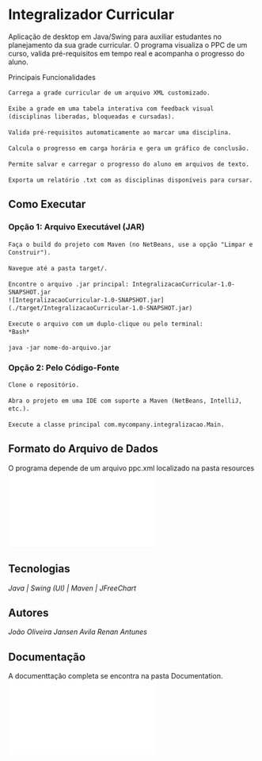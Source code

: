 # Integralizador Curricular

Aplicação de desktop em Java/Swing para auxiliar estudantes no planejamento da sua grade curricular. O programa visualiza o PPC de um curso, valida pré-requisitos em tempo real e acompanha o progresso do aluno.

Principais Funcionalidades

    Carrega a grade curricular de um arquivo XML customizado.

    Exibe a grade em uma tabela interativa com feedback visual (disciplinas liberadas, bloqueadas e cursadas).

    Valida pré-requisitos automaticamente ao marcar uma disciplina.

    Calcula o progresso em carga horária e gera um gráfico de conclusão.

    Permite salvar e carregar o progresso do aluno em arquivos de texto.

    Exporta um relatório .txt com as disciplinas disponíveis para cursar.

## Como Executar

### Opção 1: Arquivo Executável (JAR)

    Faça o build do projeto com Maven (no NetBeans, use a opção "Limpar e Construir").

    Navegue até a pasta target/.

    Encontre o arquivo .jar principal: IntegralizacaoCurricular-1.0-SNAPSHOT.jar
    ![IntegralizacaoCurricular-1.0-SNAPSHOT.jar](./target/IntegralizacaoCurricular-1.0-SNAPSHOT.jar)

    Execute o arquivo com um duplo-clique ou pelo terminal:
    *Bash*

    java -jar nome-do-arquivo.jar

### Opção 2: Pelo Código-Fonte

    Clone o repositório.

    Abra o projeto em uma IDE com suporte a Maven (NetBeans, IntelliJ, etc.).

    Execute a classe principal com.mycompany.integralizacao.Main.

## Formato do Arquivo de Dados
 O programa depende de um arquivo ppc.xml localizado na pasta resources
 ![Resources](./resources/ppc.xml)

## Tecnologias

 *Java | Swing (UI) | Maven | JFreeChart*

## Autores

 *João Oliveira*
 *Jansen Avila*
 *Renan Antunes*

## Documentação

 A documenttação completa se encontra na pasta Documentation.
 ![Documentation](./Documentation/Documentação%20de%20Projeto%20de%20Software.pdf)
